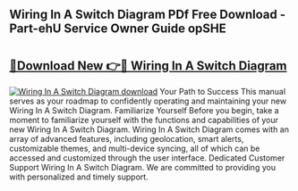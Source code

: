 ## Wiring In A Switch Diagram PDf Free Download - Part-ehU Service Owner Guide opSHE

# <h2><a href="http://dfs5ej.blite.top/?on=Wiring+In+A+Switch+Diagram">🔗Download New 👉🔴 Wiring In A Switch Diagram</a></h2>

[![Wiring In A Switch Diagram download](https://i.imgur.com/lujVjoI.png)](http://dfs5ej.blite.top/?on=Wiring+In+A+Switch+Diagram)
Your Path to Success This manual serves as your roadmap to confidently operating and maintaining your new Wiring In A Switch Diagram. Familiarize Yourself Before you begin, take a moment to familiarize yourself with the functions and capabilities of your new Wiring In A Switch Diagram. Wiring In A Switch Diagram comes with an array of advanced features, including geolocation, smart alerts, customizable themes, and multi-device syncing, all of which can be accessed and customized through the user interface. Dedicated Customer Support Wiring In A Switch Diagram. We are committed to providing you with personalized and timely support.
